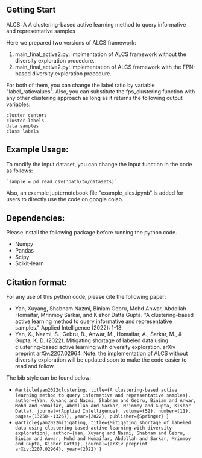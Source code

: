 ## Getting Start
ALCS: A A clustering-based active learning method to query informative and representative samples

Here we prepared two versions of ALCS framework:
1. main_final_active2.py: implmentation of ALCS framework without the diversity exploration procedure.
2. main_final_active2.py: implementation of ALCS framework with the FPN-based diversity exploration procedure.

For both of them, you can change the label ratio by variable "label_ratiovalues". Also, you can substitute the fps_clustering function with any other clustering approach as long as it returns the following output variables:

	cluster centers
 	cluster labels
  	data samples
	class labels

## Example Usage:

To modify the input dataset, you can change the Input function in the code as follows:

	`sample = pd.read_csv('path/to/datasets)`

Also, an example jupternotebook file "example_alcs.ipynb" is added for users to directly use the code on google colab.

## Dependencies:

Please install the following package before running the python code.
* Numpy
* Pandas
* Scipy
* Scikit-learn

## Citation format:

For any use of this python code, please cite the following paper:
* Yan, Xuyang, Shabnam Nazmi, Biniam Gebru, Mohd Anwar, Abdollah Homaifar, Mrinmoy Sarkar, and Kishor Datta Gupta. "A clustering-based active learning method to query informative and representative samples." Applied Intelligence (2022): 1-18.
* Yan, X., Nazmi, S., Gebru, B., Anwar, M., Homaifar, A., Sarkar, M., & Gupta, K. D. (2022). Mitigating shortage of labeled data using clustering-based active learning with diversity exploration. arXiv preprint arXiv:2207.02964.
Note: the implementation of ALCS without diversity exploration will be updated soon to make the code easier to read and follow.

The bib style can be found below:
* `@article{yan2022clustering,
  title={A clustering-based active learning method to
  query informative and representative samples},
  author={Yan, Xuyang and Nazmi, Shabnam and Gebru,
  Biniam and Anwar, Mohd and Homaifar, Abdollah and Sarkar,
  Mrinmoy and Gupta, Kishor Datta},
  journal={Applied Intelligence},
  volume={52},
  number={11},
  pages={13250--13267},
  year={2022},
  publisher={Springer}
}`
* `@article{yan2022mitigating,
  title={Mitigating shortage of labeled data using
  clustering-based active learning with diversity exploration},
  author={Yan, Xuyang and Nazmi, Shabnam
  and Gebru, Biniam and Anwar, Mohd and Homaifar,
  Abdollah and Sarkar, Mrinmoy and Gupta, Kishor Datta},
  journal={arXiv preprint arXiv:2207.02964},
  year={2022}
}`
